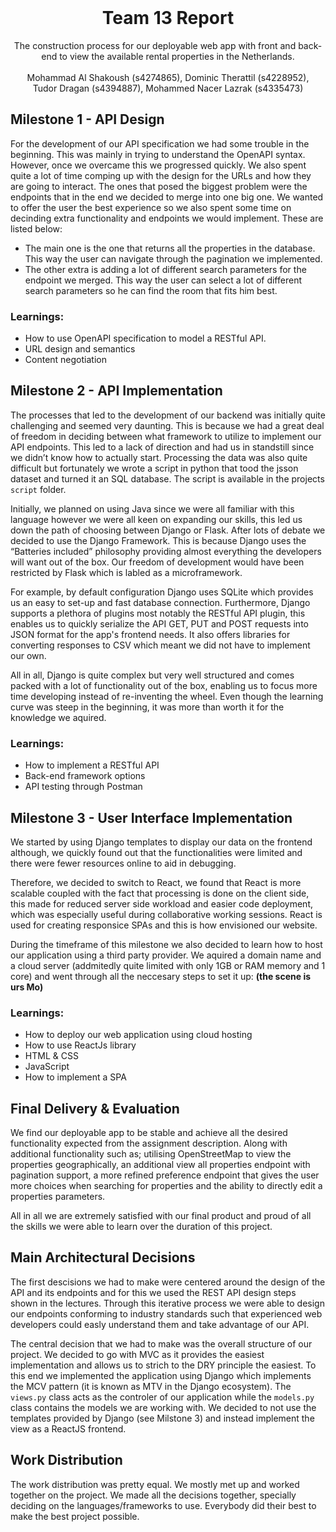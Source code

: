 <br />
<p align="center">
  <h1 align="center">Team 13 Report</h1>
  <p align="center">
      The construction process for our deployable web app with front and back-end to
        view the available rental properties in the Netherlands. <br/> <br/>
        Mohammad Al Shakoush (s4274865), Dominic Therattil (s4228952),<br/>
        Tudor Dragan (s4394887), Mohammed Nacer Lazrak (s4335473)
  </p>
</p>
 

## **Milestone 1 - API Design**
For the development of our API specification we had some trouble in the beginning. This was mainly in trying to understand the OpenAPI syntax. However, once we overcame this we progressed quickly. We also spent quite a lot of time comping up with the design for the URLs and how they are going to interact. The ones that posed the biggest problem were the endpoints that in the end we decided to merge into one big one. We wanted to offer the user the best experience so we also spent some time on decinding extra functionality and endpoints we would implement. These are listed below:
<ul>
  <li> The main one is the one that returns all the properties in the database. This way the user can navigate through the pagination we implemented.</li>
  <li>The other extra is adding a lot of different search parameters for the endpoint we merged. This way the user can select a lot of different search parameters so he can find the room that fits him best.</li>
</ul>

### **Learnings:**
<ul>
  <li>How to use OpenAPI specification to model a RESTful API.</li>
  <li>URL design and semantics</li>
  <li>Content negotiation</li>
</ul>
 
## **Milestone 2 - API Implementation**
The processes that led to the development of our backend was initially quite challenging and seemed very daunting. This is because we had a great deal of freedom in deciding between what framework to utilize to implement our API endpoints. This led to a lack of direction and had us in standstill since we didn’t know how to actually start. Processing the data was also quite difficult but fortunately we wrote a script in python that tood the jsson dataset and turned it an SQL database. The script is available in the projects <code>script</code> folder.
 
Initially, we planned on using Java since we were all familiar with this language however we were all keen on expanding our skills, this led us down the path of choosing between Django or Flask. After lots of debate we decided to use the Django Framework. This is because Django uses the “Batteries included” philosophy providing almost everything the developers will want out of the box. Our freedom of development would have been restricted by Flask which is labled as a microframework.
 
For example, by default configuration Django uses SQLite which provides us an easy to set-up and fast database connection. Furthermore, Django supports a plethora of plugins most notably the RESTful API plugin, this enables us to quickly serialize the API GET, PUT and POST requests into JSON format for the app's frontend needs. It also offers libraries for converting responses to CSV which meant we did not have to implement our own.
 
All in all, Django is quite complex but very well structured and comes packed with a lot of functionality out of the box, enabling us to focus more time developing instead of re-inventing the wheel. Even though the learning curve was steep in the beginning, it was more than worth it for the knowledge we aquired.

### **Learnings:**
<ul>
  <li>How to implement a RESTful API</li>
  <li>Back-end framework options</li>
  <li>API testing through Postman</li>
</ul>
 
## **Milestone 3 - User Interface Implementation**
We started by using Django templates to display our data on the frontend although, we quickly found out that the functionalities were limited and there were fewer resources online to aid in debugging. 
 
Therefore, we decided to switch to React, we found that React is more scalable coupled with the fact that processing is done on the client side, this made for reduced server side workload and easier code deployment, which was especially useful during collaborative working sessions. React is used for creating responsice SPAs and this is how envisioned our website.

During the timeframe of this milestone we also decided to learn how to host our application using a third party provider.
We aquired a domain name and a cloud server (addmitedly quite limited with only 1GB or RAM memory and 1 core) and went through all the neccesary steps to set it up: **(the scene is urs Mo)**

### **Learnings:**
<ul>
  <li>How to deploy our web application using cloud hosting</li>
  <li>How to use ReactJs library</li>
  <li>HTML & CSS</li>
  <li>JavaScript</li>
  <li>How to implement a SPA</li>
</ul>
 
## **Final Delivery & Evaluation**
We find our deployable app to be stable and achieve all the desired functionality expected from the assignment description. Along with additional functionality such as; utilising OpenStreetMap to view the properties geographically, an additional view all properties endpoint with pagination support, a more refined preference endpoint that gives the user more choices when searching for properties and the ability to directly edit a properties parameters.
 
All in all we are extremely satisfied with our final product and proud of all the skills we were able to learn over the duration of this project.

## **Main Architectural Decisions**
The first descisions we had to make were centered around the design of the API and its endpoints and for this we used the REST API design steps shown in the lectures. Through this iterative process we were able to design our endpoints conforming to industry standards such that experienced web developers could easly understand them and take advantage of our API.

The central decision that we had to make was the overall structure of our project. We decided to go with MVC as it provides the easiest implementation and allows us to strich to the DRY principle the easiest. To this end we implemented the application using Django which implements the MCV pattern (it is known as MTV in the Django ecosystem). The <code>views.py</code> class acts as the controler of our application while the <code>models.py</code> class contains the models we are working with. We decided to not use the templates provided by Django (see Milstone 3) and instead implement the view as a ReactJS frontend.
 
## Work Distribution
 
The work distribution was pretty equal. We mostly met up and worked together on the project. We made all the decisions together, specially deciding on the languages/frameworks to use. Everybody did their best to make the best project possible.
